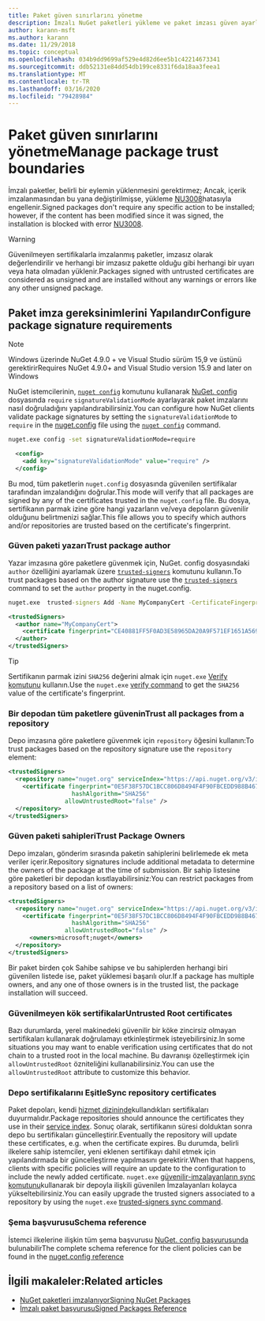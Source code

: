 ```yaml
---
title: Paket güven sınırlarını yönetme
description: İmzalı NuGet paketleri yükleme ve paket imzası güven ayarlarını yapılandırma sürecini açıklar.
author: karann-msft
ms.author: karann
ms.date: 11/29/2018
ms.topic: conceptual
ms.openlocfilehash: 034b9dd9699af529e4d82d6ee5b1c42214673341
ms.sourcegitcommit: ddb52131e84dd54db199ce8331f6da18aa3feea1
ms.translationtype: MT
ms.contentlocale: tr-TR
ms.lasthandoff: 03/16/2020
ms.locfileid: "79428984"
---
```

# <a name="manage-package-trust-boundaries"></a><span data-ttu-id="32b88-103">Paket güven sınırlarını yönetme</span><span class="sxs-lookup"><span data-stu-id="32b88-103">Manage package trust boundaries</span></span>

<span data-ttu-id="32b88-104">İmzalı paketler, belirli bir eylemin yüklenmesini gerektirmez; Ancak, içerik imzalanmasından bu yana değiştirilmişse, yükleme [NU3008](../reference/errors-and-warnings/NU3008.md)hatasıyla engellenir.</span><span class="sxs-lookup"><span data-stu-id="32b88-104">Signed packages don't require any specific action to be installed; however, if the content has been modified since it was signed, the installation is blocked with error [NU3008](../reference/errors-and-warnings/NU3008.md).</span></span>

> [!Warning]
> <span data-ttu-id="32b88-105">Güvenilmeyen sertifikalarla imzalanmış paketler, imzasız olarak değerlendirilir ve herhangi bir imzasız pakette olduğu gibi herhangi bir uyarı veya hata olmadan yüklenir.</span><span class="sxs-lookup"><span data-stu-id="32b88-105">Packages signed with untrusted certificates are considered as unsigned and are installed without any warnings or errors like any other unsigned package.</span></span>

## <a name="configure-package-signature-requirements"></a><span data-ttu-id="32b88-106">Paket imza gereksinimlerini Yapılandır</span><span class="sxs-lookup"><span data-stu-id="32b88-106">Configure package signature requirements</span></span>

> [!Note]
> <span data-ttu-id="32b88-107">Windows üzerinde NuGet 4.9.0 + ve Visual Studio sürüm 15,9 ve üstünü gerektirir</span><span class="sxs-lookup"><span data-stu-id="32b88-107">Requires NuGet 4.9.0+ and Visual Studio version 15.9 and later on Windows</span></span>

<span data-ttu-id="32b88-108">NuGet istemcilerinin, [`nuget config`](../reference/cli-reference/cli-ref-config.md) komutunu kullanarak [NuGet. config](../reference/nuget-config-file.md) dosyasında `require` `signatureValidationMode` ayarlayarak paket imzalarını nasıl doğruladığını yapılandırabilirsiniz.</span><span class="sxs-lookup"><span data-stu-id="32b88-108">You can configure how NuGet clients validate package signatures by setting the `signatureValidationMode` to `require` in the [nuget.config](../reference/nuget-config-file.md) file using the [`nuget config`](../reference/cli-reference/cli-ref-config.md) command.</span></span>

```cmd
nuget.exe config -set signatureValidationMode=require
```

```xml
  <config>
    <add key="signatureValidationMode" value="require" />
  </config>
```

<span data-ttu-id="32b88-109">Bu mod, tüm paketlerin `nuget.config` dosyasında güvenilen sertifikalar tarafından imzalandığını doğrular.</span><span class="sxs-lookup"><span data-stu-id="32b88-109">This mode will verify that all packages are signed by any of the certificates trusted in the `nuget.config` file.</span></span> <span data-ttu-id="32b88-110">Bu dosya, sertifikanın parmak izine göre hangi yazarların ve/veya depoların güvenilir olduğunu belirtmenizi sağlar.</span><span class="sxs-lookup"><span data-stu-id="32b88-110">This file allows you to specify which authors and/or repositories are trusted based on the certificate's fingerprint.</span></span>

### <a name="trust-package-author"></a><span data-ttu-id="32b88-111">Güven paketi yazarı</span><span class="sxs-lookup"><span data-stu-id="32b88-111">Trust package author</span></span>

<span data-ttu-id="32b88-112">Yazar imzasına göre paketlere güvenmek için, NuGet. config dosyasındaki `author` özelliğini ayarlamak üzere [`trusted-signers`](../reference/cli-reference/cli-ref-trusted-signers.md) komutunu kullanın.</span><span class="sxs-lookup"><span data-stu-id="32b88-112">To trust packages based on the author signature use the [`trusted-signers`](../reference/cli-reference/cli-ref-trusted-signers.md) command to set the `author` property in the nuget.config.</span></span>

```cmd
nuget.exe  trusted-signers Add -Name MyCompanyCert -CertificateFingerprint CE40881FF5F0AD3E58965DA20A9F571EF1651A56933748E1BF1C99E537C4E039 -FingerprintAlgorithm SHA256
```

```xml
<trustedSigners>
  <author name="MyCompanyCert">
    <certificate fingerprint="CE40881FF5F0AD3E58965DA20A9F571EF1651A56933748E1BF1C99E537C4E039" hashAlgorithm="SHA256" allowUntrustedRoot="false" />
  </author>
</trustedSigners>
```

>[!TIP]
><span data-ttu-id="32b88-113">Sertifikanın parmak izini `SHA256` değerini almak için `nuget.exe` [Verify komutunu](../reference/cli-reference/cli-ref-verify.md) kullanın.</span><span class="sxs-lookup"><span data-stu-id="32b88-113">Use the `nuget.exe` [verify command](../reference/cli-reference/cli-ref-verify.md) to get the `SHA256` value of the certificate's fingerprint.</span></span>


### <a name="trust-all-packages-from-a-repository"></a><span data-ttu-id="32b88-114">Bir depodan tüm paketlere güvenin</span><span class="sxs-lookup"><span data-stu-id="32b88-114">Trust all packages from a repository</span></span>

<span data-ttu-id="32b88-115">Depo imzasına göre paketlere güvenmek için `repository` öğesini kullanın:</span><span class="sxs-lookup"><span data-stu-id="32b88-115">To trust packages based on the repository signature use the `repository` element:</span></span>

```xml
<trustedSigners>  
  <repository name="nuget.org" serviceIndex="https://api.nuget.org/v3/index.json">
    <certificate fingerprint="0E5F38F57DC1BCC806D8494F4F90FBCEDD988B4676070...." 
                  hashAlgorithm="SHA256" 
                allowUntrustedRoot="false" />
  </repository>
</trustedSigners>
```

### <a name="trust-package-owners"></a><span data-ttu-id="32b88-116">Güven paketi sahipleri</span><span class="sxs-lookup"><span data-stu-id="32b88-116">Trust Package Owners</span></span>

<span data-ttu-id="32b88-117">Depo imzaları, gönderim sırasında paketin sahiplerini belirlemede ek meta veriler içerir.</span><span class="sxs-lookup"><span data-stu-id="32b88-117">Repository signatures include additional metadata to determine the owners of the package at the time of submission.</span></span> <span data-ttu-id="32b88-118">Bir sahip listesine göre paketleri bir depodan kısıtlayabilirsiniz:</span><span class="sxs-lookup"><span data-stu-id="32b88-118">You can restrict packages from a repository based on a list of owners:</span></span>

```xml
<trustedSigners>  
  <repository name="nuget.org" serviceIndex="https://api.nuget.org/v3/index.json">
    <certificate fingerprint="0E5F38F57DC1BCC806D8494F4F90FBCEDD988B4676070...." 
                  hashAlgorithm="SHA256" 
                allowUntrustedRoot="false" />
      <owners>microsoft;nuget</owners>
  </repository>
</trustedSigners>
```

<span data-ttu-id="32b88-119">Bir paket birden çok Sahibe sahipse ve bu sahiplerden herhangi biri güvenilen listede ise, paket yüklemesi başarılı olur.</span><span class="sxs-lookup"><span data-stu-id="32b88-119">If a package has multiple owners, and any one of those owners is in the trusted list, the package installation will succeed.</span></span>

### <a name="untrusted-root-certificates"></a><span data-ttu-id="32b88-120">Güvenilmeyen kök sertifikalar</span><span class="sxs-lookup"><span data-stu-id="32b88-120">Untrusted Root certificates</span></span>

<span data-ttu-id="32b88-121">Bazı durumlarda, yerel makinedeki güvenilir bir köke zincirsiz olmayan sertifikaları kullanarak doğrulamayı etkinleştirmek isteyebilirsiniz.</span><span class="sxs-lookup"><span data-stu-id="32b88-121">In some situations you may want to enable verification using certificates that do not chain to a trusted root in the local machine.</span></span> <span data-ttu-id="32b88-122">Bu davranışı özelleştirmek için `allowUntrustedRoot` özniteliğini kullanabilirsiniz.</span><span class="sxs-lookup"><span data-stu-id="32b88-122">You can use the `allowUntrustedRoot` attribute to customize this behavior.</span></span>

### <a name="sync-repository-certificates"></a><span data-ttu-id="32b88-123">Depo sertifikalarını Eşitle</span><span class="sxs-lookup"><span data-stu-id="32b88-123">Sync repository certificates</span></span>

<span data-ttu-id="32b88-124">Paket depoları, kendi [hizmet dizininde](../api/service-index.md)kullandıkları sertifikaları duyurmalıdır.</span><span class="sxs-lookup"><span data-stu-id="32b88-124">Package repositories should announce the certificates they use in their [service index](../api/service-index.md).</span></span> <span data-ttu-id="32b88-125">Sonuç olarak, sertifikanın süresi dolduktan sonra depo bu sertifikaları güncelleştirir.</span><span class="sxs-lookup"><span data-stu-id="32b88-125">Eventually the repository will update these certificates, e.g. when the certificate expires.</span></span> <span data-ttu-id="32b88-126">Bu durumda, belirli ilkelere sahip istemciler, yeni eklenen sertifikayı dahil etmek için yapılandırmada bir güncelleştirme yapılmasını gerektirir.</span><span class="sxs-lookup"><span data-stu-id="32b88-126">When that happens, clients with specific policies will require an update to the configuration to include the newly added certificate.</span></span> <span data-ttu-id="32b88-127">`nuget.exe` [güvenilir-imzalayanların sync komutunu](../reference/cli-reference/cli-ref-trusted-signers.md#nuget-trusted-signers-sync--name-name)kullanarak bir depoyla ilişkili güvenilen İmzalayanları kolayca yükseltebilirsiniz.</span><span class="sxs-lookup"><span data-stu-id="32b88-127">You can easily upgrade the trusted signers associated to a repository by using the `nuget.exe` [trusted-signers sync command](../reference/cli-reference/cli-ref-trusted-signers.md#nuget-trusted-signers-sync--name-name).</span></span>

### <a name="schema-reference"></a><span data-ttu-id="32b88-128">Şema başvurusu</span><span class="sxs-lookup"><span data-stu-id="32b88-128">Schema reference</span></span>

<span data-ttu-id="32b88-129">İstemci ilkelerine ilişkin tüm şema başvurusu [NuGet. config başvurusunda](../reference/nuget-config-file.md#trustedsigners-section) bulunabilir</span><span class="sxs-lookup"><span data-stu-id="32b88-129">The complete schema reference for the client policies can be found in the [nuget.config reference](../reference/nuget-config-file.md#trustedsigners-section)</span></span>

## <a name="related-articles"></a><span data-ttu-id="32b88-130">İlgili makaleler:</span><span class="sxs-lookup"><span data-stu-id="32b88-130">Related articles</span></span>

- [<span data-ttu-id="32b88-131">NuGet paketleri imzalanıyor</span><span class="sxs-lookup"><span data-stu-id="32b88-131">Signing NuGet Packages</span></span>](../create-packages/Sign-a-Package.md)
- [<span data-ttu-id="32b88-132">İmzalı paket başvurusu</span><span class="sxs-lookup"><span data-stu-id="32b88-132">Signed Packages Reference</span></span>](../reference/Signed-Packages-Reference.md)

